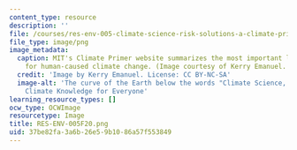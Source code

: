 ```yaml
---
content_type: resource
description: ''
file: /courses/res-env-005-climate-science-risk-solutions-a-climate-primer-fall-2020/37be82fa3a6b26e59b1086a57f553849_RES-ENV-005F20.png
file_type: image/png
image_metadata:
  caption: MIT's Climate Primer website summarizes the most important lines of evidence
    for human-caused climate change. (Image courtesy of Kerry Emanuel. CC BY-NC-SA).
  credit: 'Image by Kerry Emanuel. License: CC BY-NC-SA'
  image-alt: 'The curve of the Earth below the words "Climate Science, Risk & Solutions:
    Climate Knowledge for Everyone'
learning_resource_types: []
ocw_type: OCWImage
resourcetype: Image
title: RES-ENV-005F20.png
uid: 37be82fa-3a6b-26e5-9b10-86a57f553849
---
```

